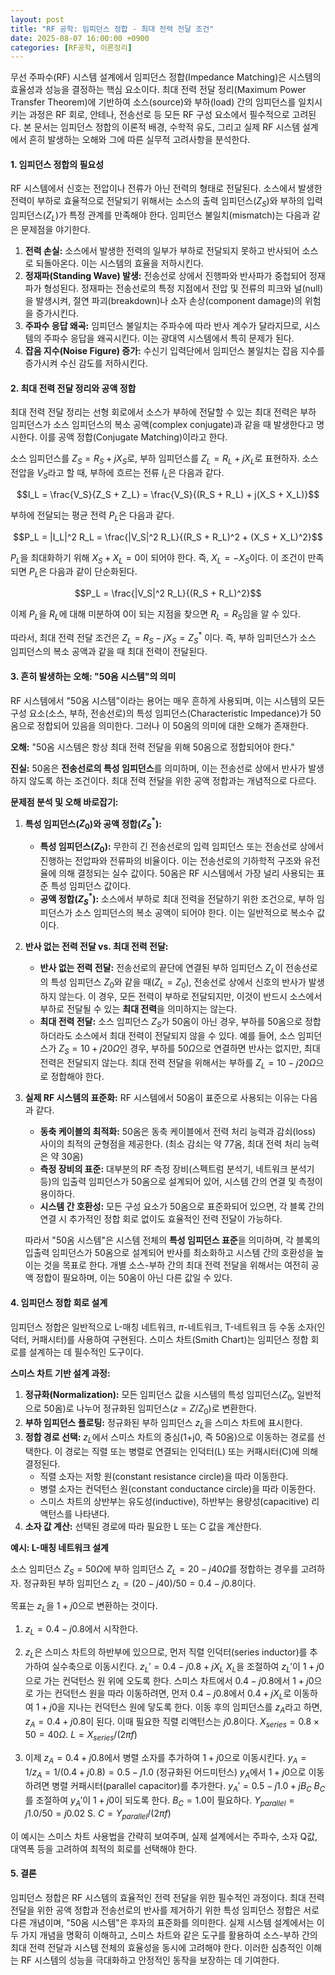 ```yaml
---
layout: post
title: "RF 공학: 임피던스 정합 - 최대 전력 전달 조건"
date: 2025-08-07 16:00:00 +0900
categories: [RF공학, 이론정리]
---
```


무선 주파수(RF) 시스템 설계에서 임피던스 정합(Impedance Matching)은 시스템의 효율성과 성능을 결정하는 핵심 요소이다. 최대 전력 전달 정리(Maximum Power Transfer Theorem)에 기반하여 소스(source)와 부하(load) 간의 임피던스를 일치시키는 과정은 RF 회로, 안테나, 전송선로 등 모든 RF 구성 요소에서 필수적으로 고려된다. 본 문서는 임피던스 정합의 이론적 배경, 수학적 유도, 그리고 실제 RF 시스템 설계에서 흔히 발생하는 오해와 그에 따른 실무적 고려사항을 분석한다.

#### 1. 임피던스 정합의 필요성

RF 시스템에서 신호는 전압이나 전류가 아닌 전력의 형태로 전달된다. 소스에서 발생한 전력이 부하로 효율적으로 전달되기 위해서는 소스의 출력 임피던스($Z_S$)와 부하의 입력 임피던스($Z_L$)가 특정 관계를 만족해야 한다. 임피던스 불일치(mismatch)는 다음과 같은 문제점을 야기한다.

1.  **전력 손실:** 소스에서 발생한 전력의 일부가 부하로 전달되지 못하고 반사되어 소스로 되돌아온다. 이는 시스템의 효율을 저하시킨다.
2.  **정재파(Standing Wave) 발생:** 전송선로 상에서 진행파와 반사파가 중첩되어 정재파가 형성된다. 정재파는 전송선로의 특정 지점에서 전압 및 전류의 피크와 널(null)을 발생시켜, 절연 파괴(breakdown)나 소자 손상(component damage)의 위험을 증가시킨다.
3.  **주파수 응답 왜곡:** 임피던스 불일치는 주파수에 따라 반사 계수가 달라지므로, 시스템의 주파수 응답을 왜곡시킨다. 이는 광대역 시스템에서 특히 문제가 된다.
4.  **잡음 지수(Noise Figure) 증가:** 수신기 입력단에서 임피던스 불일치는 잡음 지수를 증가시켜 수신 감도를 저하시킨다.

#### 2. 최대 전력 전달 정리와 공액 정합

최대 전력 전달 정리는 선형 회로에서 소스가 부하에 전달할 수 있는 최대 전력은 부하 임피던스가 소스 임피던스의 복소 공액(complex conjugate)과 같을 때 발생한다고 명시한다. 이를 공액 정합(Conjugate Matching)이라고 한다.

소스 임피던스를 $Z_S = R_S + jX_S$로, 부하 임피던스를 $Z_L = R_L + jX_L$로 표현하자. 소스 전압을 $V_S$라고 할 때, 부하에 흐르는 전류 $I_L$은 다음과 같다.

$$I_L = \frac{V_S}{Z_S + Z_L} = \frac{V_S}{(R_S + R_L) + j(X_S + X_L)}$$

부하에 전달되는 평균 전력 $P_L$은 다음과 같다.

$$P_L = |I_L|^2 R_L = \frac{|V_S|^2 R_L}{(R_S + R_L)^2 + (X_S + X_L)^2}$$

$P_L$을 최대화하기 위해 $X_S + X_L = 0$이 되어야 한다. 즉, $X_L = -X_S$이다. 이 조건이 만족되면 $P_L$은 다음과 같이 단순화된다.

$$P_L = \frac{|V_S|^2 R_L}{(R_S + R_L)^2}$$

이제 $P_L$을 $R_L$에 대해 미분하여 0이 되는 지점을 찾으면 $R_L = R_S$임을 알 수 있다.

따라서, 최대 전력 전달 조건은 $Z_L = R_S - jX_S = Z_S^*$ 이다. 즉, 부하 임피던스가 소스 임피던스의 복소 공액과 같을 때 최대 전력이 전달된다.

#### 3. 흔히 발생하는 오해: "50옴 시스템"의 의미

RF 시스템에서 "50옴 시스템"이라는 용어는 매우 흔하게 사용되며, 이는 시스템의 모든 구성 요소(소스, 부하, 전송선로)의 특성 임피던스(Characteristic Impedance)가 50옴으로 정합되어 있음을 의미한다. 그러나 이 50옴의 의미에 대한 오해가 존재한다.

**오해:** "50옴 시스템은 항상 최대 전력 전달을 위해 50옴으로 정합되어야 한다."

**진실:** 50옴은 **전송선로의 특성 임피던스**를 의미하며, 이는 전송선로 상에서 반사가 발생하지 않도록 하는 조건이다. 최대 전력 전달을 위한 공액 정합과는 개념적으로 다르다.

**문제점 분석 및 오해 바로잡기:**

1.  **특성 임피던스($Z_0$)와 공액 정합($Z_S^*$):**
    *   **특성 임피던스($Z_0$):** 무한히 긴 전송선로의 입력 임피던스 또는 전송선로 상에서 진행하는 전압파와 전류파의 비율이다. 이는 전송선로의 기하학적 구조와 유전율에 의해 결정되는 실수 값이다. 50옴은 RF 시스템에서 가장 널리 사용되는 표준 특성 임피던스 값이다.
    *   **공액 정합($Z_S^*$):** 소스에서 부하로 최대 전력을 전달하기 위한 조건으로, 부하 임피던스가 소스 임피던스의 복소 공액이 되어야 한다. 이는 일반적으로 복소수 값이다.

2.  **반사 없는 전력 전달 vs. 최대 전력 전달:**
    *   **반사 없는 전력 전달:** 전송선로의 끝단에 연결된 부하 임피던스 $Z_L$이 전송선로의 특성 임피던스 $Z_0$와 같을 때($Z_L = Z_0$), 전송선로 상에서 신호의 반사가 발생하지 않는다. 이 경우, 모든 전력이 부하로 전달되지만, 이것이 반드시 소스에서 부하로 전달될 수 있는 **최대 전력**을 의미하지는 않는다.
    *   **최대 전력 전달:** 소스 임피던스 $Z_S$가 50옴이 아닌 경우, 부하를 50옴으로 정합하더라도 소스에서 최대 전력이 전달되지 않을 수 있다. 예를 들어, 소스 임피던스가 $Z_S = 10 + j20 \Omega$인 경우, 부하를 $50 \Omega$으로 연결하면 반사는 없지만, 최대 전력은 전달되지 않는다. 최대 전력 전달을 위해서는 부하를 $Z_L = 10 - j20 \Omega$으로 정합해야 한다.

3.  **실제 RF 시스템의 표준화:**
    RF 시스템에서 50옴이 표준으로 사용되는 이유는 다음과 같다.
    *   **동축 케이블의 최적화:** 50옴은 동축 케이블에서 전력 처리 능력과 감쇠(loss) 사이의 최적의 균형점을 제공한다. (최소 감쇠는 약 77옴, 최대 전력 처리 능력은 약 30옴)
    *   **측정 장비의 표준:** 대부분의 RF 측정 장비(스펙트럼 분석기, 네트워크 분석기 등)의 입출력 임피던스가 50옴으로 설계되어 있어, 시스템 간의 연결 및 측정이 용이하다.
    *   **시스템 간 호환성:** 모든 구성 요소가 50옴으로 표준화되어 있으면, 각 블록 간의 연결 시 추가적인 정합 회로 없이도 효율적인 전력 전달이 가능하다.

    따라서 "50옴 시스템"은 시스템 전체의 **특성 임피던스 표준**을 의미하며, 각 블록의 입출력 임피던스가 50옴으로 설계되어 반사를 최소화하고 시스템 간의 호환성을 높이는 것을 목표로 한다. 개별 소스-부하 간의 최대 전력 전달을 위해서는 여전히 공액 정합이 필요하며, 이는 50옴이 아닌 다른 값일 수 있다.

#### 4. 임피던스 정합 회로 설계

임피던스 정합은 일반적으로 L-매칭 네트워크, $\pi$-네트워크, T-네트워크 등 수동 소자(인덕터, 커패시터)를 사용하여 구현된다. 스미스 차트(Smith Chart)는 임피던스 정합 회로를 설계하는 데 필수적인 도구이다.

**스미스 차트 기반 설계 과정:**

1.  **정규화(Normalization):** 모든 임피던스 값을 시스템의 특성 임피던스($Z_0$, 일반적으로 50옴)로 나누어 정규화된 임피던스($z = Z/Z_0$)로 변환한다.
2.  **부하 임피던스 플로팅:** 정규화된 부하 임피던스 $z_L$을 스미스 차트에 표시한다.
3.  **정합 경로 선택:** $z_L$에서 스미스 차트의 중심(1+j0, 즉 50옴)으로 이동하는 경로를 선택한다. 이 경로는 직렬 또는 병렬로 연결되는 인덕터(L) 또는 커패시터(C)에 의해 결정된다.
    *   직렬 소자는 저항 원(constant resistance circle)을 따라 이동한다.
    *   병렬 소자는 컨덕턴스 원(constant conductance circle)을 따라 이동한다.
    *   스미스 차트의 상반부는 유도성(inductive), 하반부는 용량성(capacitive) 리액턴스를 나타낸다.
4.  **소자 값 계산:** 선택된 경로에 따라 필요한 L 또는 C 값을 계산한다.

**예시: L-매칭 네트워크 설계**

소스 임피던스 $Z_S = 50 \Omega$에 부하 임피던스 $Z_L = 20 - j40 \Omega$를 정합하는 경우를 고려하자.
정규화된 부하 임피던스 $z_L = (20 - j40)/50 = 0.4 - j0.8$이다.

목표는 $z_L$을 $1+j0$으로 변환하는 것이다.

1.  $z_L = 0.4 - j0.8$에서 시작한다.
2.  $z_L$은 스미스 차트의 하반부에 있으므로, 먼저 직렬 인덕터(series inductor)를 추가하여 실수축으로 이동시킨다.
    $z_L' = 0.4 - j0.8 + jX_L$
    $X_L$을 조절하여 $z_L'$이 $1+j0$으로 가는 컨덕턴스 원 위에 오도록 한다.
    스미스 차트에서 $0.4 - j0.8$에서 $1+j0$으로 가는 컨덕턴스 원을 따라 이동하려면, 먼저 $0.4 - j0.8$에서 $0.4 + jX_L$로 이동하여 $1+j0$을 지나는 컨덕턴스 원에 닿도록 한다.
    이동 후의 임피던스를 $z_A$라고 하면, $z_A = 0.4 + j0.8$이 된다. 이때 필요한 직렬 리액턴스는 $j0.8$이다.
    $X_{series} = 0.8 \times 50 = 40 \Omega$.
    $L = X_{series} / (2\pi f)$

3.  이제 $z_A = 0.4 + j0.8$에서 병렬 소자를 추가하여 $1+j0$으로 이동시킨다.
    $y_A = 1/z_A = 1/(0.4+j0.8) = 0.5 - j1.0$ (정규화된 어드미턴스)
    $y_A$에서 $1+j0$으로 이동하려면 병렬 커패시터(parallel capacitor)를 추가한다.
    $y_A' = 0.5 - j1.0 + jB_C$
    $B_C$를 조절하여 $y_A'$이 $1+j0$이 되도록 한다.
    $B_C = 1.0$이 필요하다.
    $Y_{parallel} = j1.0 / 50 = j0.02 \text{ S}$.
    $C = Y_{parallel} / (2\pi f)$

이 예시는 스미스 차트 사용법을 간략히 보여주며, 실제 설계에서는 주파수, 소자 Q값, 대역폭 등을 고려하여 최적의 회로를 선택해야 한다.

#### 5. 결론

임피던스 정합은 RF 시스템의 효율적인 전력 전달을 위한 필수적인 과정이다. 최대 전력 전달을 위한 공액 정합과 전송선로의 반사를 제거하기 위한 특성 임피던스 정합은 서로 다른 개념이며, "50옴 시스템"은 후자의 표준화를 의미한다. 실제 시스템 설계에서는 이 두 가지 개념을 명확히 이해하고, 스미스 차트와 같은 도구를 활용하여 소스-부하 간의 최대 전력 전달과 시스템 전체의 효율성을 동시에 고려해야 한다. 이러한 심층적인 이해는 RF 시스템의 성능을 극대화하고 안정적인 동작을 보장하는 데 기여한다.
